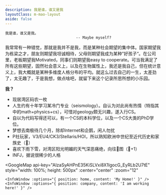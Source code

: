 ```yaml
---
description: 我是谁，谁又是我
layoutClass: m-mao-layout
aside: false
---
```


<style>
.m-zayne-layout img {
  display: inline-block;
  margin-right: 6px;
}
.gm-style-iw button {
    display:none !important;
}
</style>

<script setup>
import { GoogleMap, InfoWindow } from 'vue3-google-map'

const center = { lat: 37.3982205, lng: -121.9859702 }
const home = { lat: 37.3805556, lng: -121.9760268 }
const company = { lat: 37.410751805472195, lng: -122.02573972025809 }
</script>

```sh:no-line-numbers
我是谁，谁又是我。
                                -- Maybe myself?
```

我常常有一种错觉，那就是我并不是我，而是某种社会期望的集中体。国家期望我为栋梁之才，朋友则期望我坦诚相待，父母则期望我成为某种”好孩子“。在公司里，老板期望我Motivated，同事们则期望我easy to cooperate。可当我满足了所有这些期望，固然社会意义上，以及在生物属性上，我还是我自己，但在统计意义上，我大概就是某种多维度人格分布的平均。就这么过去自己的一生，太差劲了，太无趣了，于是我想，做点啥吧，就留下来这个记录所思所想的小乐园。

**我？**

+ 现居湾区码农一枚
+ 人生约有十年学习某冷门专业（seismology）。自认为对此尚有热情（特指其中的math+physics+cs），可惜对geology颇无兴趣，遂入行CS。
+ 自以为代码写得还可以，有一个CS的本科学位，以及一个CS大类的PhD学位。
+ 梦想去南极待几个月，除却Internet和企鹅，闲人勿扰
+ P社玩家，V3/EU4/CK3/Stellaris/HOI，所以熟知欧洲中世纪至近代历史和家族史（🐶）
+ 喜欢下雨下雪，对湾区阳光明媚的天气深恶痛绝，向往🦐图（🐶+1）
+ INFJ，据说很稀少的人格

<GoogleMap
  api-key="AIzaSyAHPnE35KiSLVxi8X1IgocG_EyRLb2U7tE"
  style="width: 100%; height: 500px"
  :center="center"
  :zoom="12"
  >
    <InfoWindow :options="{ position: home, content: 'My Home!' }" />
    <InfoWindow :options="{ position: company, content: 'I am working here!' }" />
</GoogleMap>